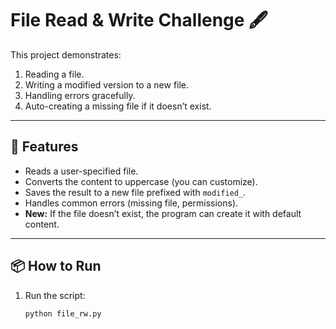 # File Read & Write Challenge 🖋️

This project demonstrates:
1. Reading a file.
2. Writing a modified version to a new file.
3. Handling errors gracefully.
4. Auto-creating a missing file if it doesn’t exist.

---

## 🚀 Features
- Reads a user-specified file.
- Converts the content to uppercase (you can customize).
- Saves the result to a new file prefixed with `modified_`.
- Handles common errors (missing file, permissions).
- **New:** If the file doesn’t exist, the program can create it with default content.

---

## 📦 How to Run
1. Run the script:
   ```bash
   python file_rw.py
